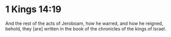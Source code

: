 # 1 Kings 14:19

And the rest of the acts of Jeroboam, how he warred, and how he reigned, behold, they [are] written in the book of the chronicles of the kings of Israel.